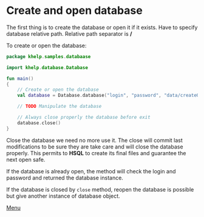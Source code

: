 # Create and open database

The first thing is to create the database or open it if it exists. 
Have to specify database relative path. Relative path separator is **/**

To create or open the database:

```kotlin
package khelp.samples.databaase

import khelp.database.Database

fun main()
{
    // Create or open the database
    val database = Database.database("login", "password", "data/createOpen/database")

    // TODO Manipulate the database

    // Always close properly the database before exit
    database.close()
}
```

Close the database we need no more use it. The close will commit last modifications to be sure they are take care and
will close the database properly. This permits to **HSQL** to create its final files and guarantee the next open safe.

If the database is already open, the method will check the login and password and returned the database instance.

If the database is closed by `close` method, reopen the database is possible but give another instance of database object.

[Menu](Menu.md)
